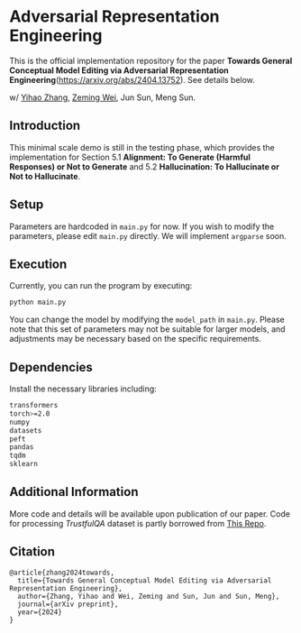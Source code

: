 # Adversarial Representation Engineering

This is the official implementation repository for the paper **Towards General Conceptual Model Editing via Adversarial Representation Engineering**(https://arxiv.org/abs/2404.13752). See details below.

w/ [Yihao Zhang](https://zhang-yihao.github.io), [Zeming Wei](https://weizeming.github.io), Jun Sun, Meng Sun.

## Introduction
This minimal scale demo is still in the testing phase, which provides the implementation for Section 5.1 **Alignment: To Generate (Harmful Responses) or Not to Generate** and 5.2 **Hallucination: To Hallucinate or Not to Hallucinate**.

## Setup
Parameters are hardcoded in `main.py` for now. If you wish to modify the parameters, please edit `main.py` directly. We will implement `argparse` soon.

## Execution
Currently, you can run the program by executing:

```bash
python main.py
```

You can change the model by modifying the `model_path` in `main.py`. Please note that this set of parameters may not be suitable for larger models, and adjustments may be necessary based on the specific requirements.

## Dependencies
Install the necessary libraries including:
```bash
transformers
torch>=2.0
numpy
datasets
peft
pandas
tqdm
sklearn
```

## Additional Information
More code and details will be available upon publication of our paper.
Code for processing *TrustfulQA* dataset is partly borrowed from [This Repo](https://github.com/andyzoujm/representation-engineering).

## Citation
```
@article{zhang2024towards,
  title={Towards General Conceptual Model Editing via Adversarial Representation Engineering},
  author={Zhang, Yihao and Wei, Zeming and Sun, Jun and Sun, Meng},
  journal={arXiv preprint},
  year={2024}
}
```
